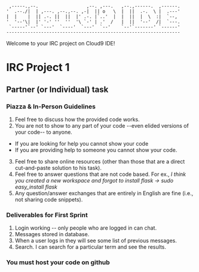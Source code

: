 
     ,-----.,--.                  ,--. ,---.   ,--.,------.  ,------.
    '  .--./|  | ,---. ,--.,--. ,-|  || o   \  |  ||  .-.  \ |  .---'
    |  |    |  || .-. ||  ||  |' .-. |`..'  |  |  ||  |  \  :|  `--, 
    '  '--'\|  |' '-' ''  ''  '\ `-' | .'  /   |  ||  '--'  /|  `---.
     `-----'`--' `---'  `----'  `---'  `--'    `--'`-------' `------'
    ----------------------------------------------------------------- 


Welcome to your IRC project on Cloud9 IDE!

# IRC Project 1

## Partner (or Individual) task

### Piazza & In-Person Guidelines
1. Feel free to discuss how the provided code works.
2. You are not to show to any part of your code --even elided versions of your code-- to anyone.
  * If you are looking for help you cannot show your code
  * If you are providing help to someone you cannot show your code.
3. Feel free to share online resources (other than those that are a direct cut-and-paste solution to his task).
4. Feel free to answer questions that are not code based. For ex., *I think you created a new workspace and forgot to install flask -> sudo easy_install flask*
5. Any question/answer exchanges that are entirely in English are fine (i.e., not sharing code snippets).


### Deliverables for First Sprint
1. Login working -- only people who are logged in can chat.
2. Messages stored in database. 
3. When a user logs in they will see some list of previous messages. 
4. Search. I can search for a particular term and see the results.
 
### You must host your code on github


